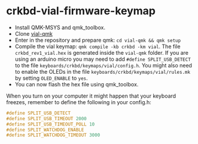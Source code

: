 # crkbd-vial-firmware-keymap

- Install QMK-MSYS and qmk\_toolbox.
- Clone [vial-qmk](https://github.com/vial-kb/vial-qmk)
- Enter in the repository and prepare qmk: `cd vial-qmk && qmk setup`
- Compile the vial keymap: `qmk compile -kb crkbd -km vial`. The file `crkbd_rev1_vial.hex` is generated inside the `vial-qmk` folder.
    If you are using an arduino micro you may need to add `#define SPLIT_USB_DETECT` to the file `keyboards/crkbd/keymaps/vial/config.h`. You might also need to enable the OLEDs in the file `keyboards/crkbd/keymaps/vial/rules.mk` by setting `OLED_ENABLE` to `yes`.
- You can now flash the hex file using qmk\_toolbox.

When you turn on your computer it might happen that your keyboard freezes, remember to define the following in your config.h:
```c
#define SPLIT_USB_DETECT
#define SPLIT_USB_TIMEOUT 2000
#define SPLIT_USB_TIMEOUT_POLL 10
#define SPLIT_WATCHDOG_ENABLE
#define SPLIT_WATCHDOG_TIMEOUT 3000
```
